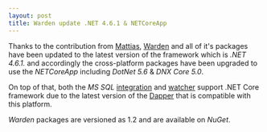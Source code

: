 ```yaml
---
layout: post
title: Warden update .NET 4.6.1 & NETCoreApp
---
```


Thanks to the contribution from [Mattias](https://github.com/nimatt), [Warden](https://getwarden.net) and all of it's packages have been updated to the latest version of the framework which is *.NET 4.6.1.* and accordingly the cross-platform packages have been upgraded to use the *NETCoreApp* including *DotNet 5.6* & *DNX Core 5.0*.

On top of that, both the *MS SQL* [integration](https://github.com/warden-stack/Warden/wiki/Integration-with-MSSQL) and [watcher](https://github.com/warden-stack/Warden/wiki/Watcher-type-MSSQL) support .NET Core framework due to the latest version of the [Dapper](https://github.com/StackExchange/dapper-dot-net) that is compatible with this platform. 

*Warden* packages are versioned as 1.2 and are available on *NuGet*.
